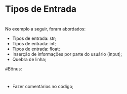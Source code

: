 # Tipos de Entrada
#
No exemplo a seguir, foram abordados:

- Tipos de entrada: str;
- Tipos de entrada: int;
- Tipos de entrada: float;
- Inserção de informações por parte do usuário (input);
- Quebra de linha;

#Bônus:
#
- Fazer comentários no código;
